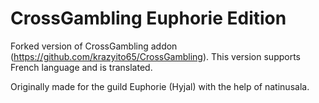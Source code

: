 # CrossGambling Euphorie Edition

Forked version of CrossGambling addon (https://github.com/krazyito65/CrossGambling).
This version supports French language and is translated.

Originally made for the guild Euphorie (Hyjal) with the help of natinusala.